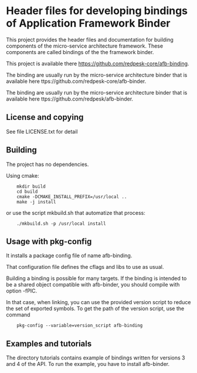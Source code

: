 # Header files for developing bindings of Application Framework Binder

This project provides the header files and documentation for
building components of the micro-service architecture framework.
These components are called bindings of the the framework binder.

This project is available there https://github.com/redpesk-core/afb-binding.

The binding are usually run by the micro-service architecture
binder that is available here ttps://github.com/redpesk-core/afb-binder.

The binding are usually run by the micro-service architecture
binder that is available here ttps://github.com/redpesk/afb-binder.

## License and copying

See file LICENSE.txt for detail

## Building

The project has no dependencies.

Using cmake:

        mkdir build
        cd build
        cmake -DCMAKE_INSTALL_PREFIX=/usr/local ..
        make -j install

or use the script mkbuild.sh that automatize that process:

        ./mkbuild.sh -p /usr/local install

## Usage with pkg-config

It installs a package config file of name afb-binding.

That configuration file defines the cflags and libs to use
as usual.

Building a binding is possible for many targets. If the
binding is intended to be a shared object compatible with
afb-binder, you should compile with option -fPIC.

In that case, when linking, you can use the provided version script
to reduce the set of exported symbols. To get the path of the
version script, use the command

        pkg-config --variable=version_script afb-binding

## Examples and tutorials

The directory tutorials contains example of bindings written for
versions 3 and 4 of the API. To run the example, you have to
install afb-binder.
